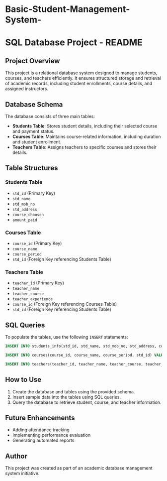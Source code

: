 # Basic-Student-Management-System-

# SQL Database Project - README

## Project Overview
This project is a relational database system designed to manage students, courses, and teachers efficiently. It ensures structured storage and retrieval of academic records, including student enrollments, course details, and assigned instructors.

## Database Schema
The database consists of three main tables:
- **Students Table**: Stores student details, including their selected course and payment status.
- **Courses Table**: Maintains course-related information, including duration and student enrollment.
- **Teachers Table**: Assigns teachers to specific courses and stores their details.

## Table Structures

### Students Table
- `std_id` (Primary Key)
- `std_name`
- `std_mob_no`
- `std_address`
- `course_choosen`
- `amount_paid`

### Courses Table
- `course_id` (Primary Key)
- `course_name`
- `course_period`
- `std_id` (Foreign Key referencing Students Table)

### Teachers Table
- `teacher_id` (Primary Key)
- `teacher_name`
- `teacher_course`
- `teacher_experience`
- `course_id` (Foreign Key referencing Courses Table)
- `std_id` (Foreign Key referencing Students Table)

## SQL Queries
To populate the tables, use the following `INSERT` statements:

```sql
INSERT INTO students_info(std_id, std_name, std_mob_no, std_address, course_choosen, amount_paid) VALUES (...);

INSERT INTO courses(course_id, course_name, course_period, std_id) VALUES (...);

INSERT INTO teachers(teacher_id, teacher_name, teacher_course, teacher_experience, course_id, std_id) VALUES (...);
```

## How to Use
1. Create the database and tables using the provided schema.
2. Insert sample data into the tables using SQL queries.
3. Query the database to retrieve student, course, and teacher information.

## Future Enhancements
- Adding attendance tracking
- Implementing performance evaluation
- Generating automated reports

## Author
This project was created as part of an academic database management system initiative.

